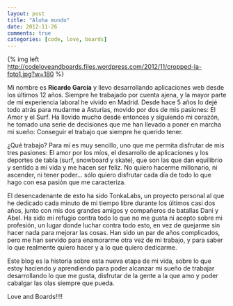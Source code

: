 ```yaml
---
layout: post
title: "Aloha mundo"
date: 2012-11-26
comments: true
categories: [code, love, boards]
---
```


{% img left http://codeloveandboards.files.wordpress.com/2012/11/cropped-la-foto1.jpg?w=180 %}

Mi nombre es <strong>Ricardo García</strong> y llevo desarrollando aplicaciones web desde los últimos 12 años. Siempre he trabajado por cuenta ajena, y la mayor parte de mi experiencia laboral he vivido en Madrid. Desde hace 5 años lo dejé todo atrás para mudarme a Asturias, movido por dos de mis pasiones: El Amor y el Surf. Ha llovido mucho desde entonces y siguiendo mi corazón, he tomado una serie de decisiones que me han llevado a poner en marcha mi sueño: Conseguir el trabajo que siempre he querido tener.

<!--more-->

¿Qué trabajo? Para mí es muy sencillo, uno que me permita disfrutar de mis tres pasiones: El amor por los míos, el desarrollo de aplicaciones y los deportes de tabla (surf, snowboard y skate), que son las que dan equilibrio y sentido a mi vida y me hacen ser feliz. No quiero hacerme millonario, ni ascender, ni tener poder…  sólo quiero disfrutar cada día de todo lo que hago con esa pasión que me caracteriza.

El desencadenante de esto ha sido TonkaLabs, un proyecto personal al que he dedicado cada minuto de mi tiempo libre durante los últimos casi dos años, junto con mis dos grandes amigos y compañeros de batallas Dani y Abel. Ha sido mi refugio contra todo lo que no me gusta ni acepto sobre mi profesión, un lugar donde luchar contra todo esto, en vez de quejarme sin hacer nada para mejorar las cosas. Han sido un par de años complicados, pero me han servido para enamorarme otra vez de mi trabajo, y para saber lo que realmente quiero hacer y a lo que quiero dedicarme.

Este blog es la historia sobre esta nueva etapa de mi vida, sobre lo que estoy haciendo y aprendiendo para poder alcanzar mi sueño de trabajar desarrollando lo que me gusta, disfrutar de la gente a la que amo y poder cabalgar las olas siempre que pueda.

Love and Boards!!!!